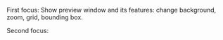First focus:
Show preview window and its features: change background, zoom, grid, bounding box.

Second focus:
